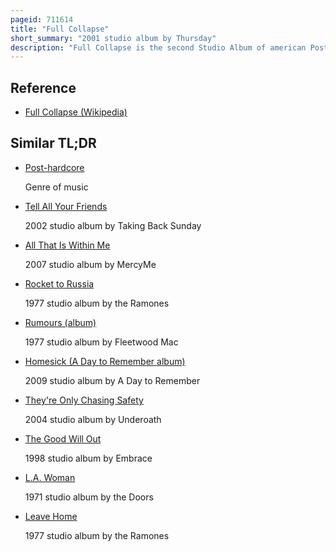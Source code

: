 ```yaml
---
pageid: 711614
title: "Full Collapse"
short_summary: "2001 studio album by Thursday"
description: "Full Collapse is the second Studio Album of american Post-Hardcore Band Thursday. It was released on April 10, 2001, through Victory Records, to whom the Band signed after leaving Eyeball Records. With the Addition of Guitarist steve Pedulla the Recording Sessions for the Album were held in november 2000 in big Blue Meenie recording Studios in Jersey City. Sal Villanueva, who served as the Producer, the Production Team and Members of different Bands contributed additional Instrumentation to the Recordings. Full Collapse is considered a Post-Hardcore and Screamo Album."
---
```


## Reference

- [Full Collapse (Wikipedia)](https://en.wikipedia.org/?curid=711614)

## Similar TL;DR

- [Post-hardcore](/tldr/en/post-hardcore)

  Genre of music

- [Tell All Your Friends](/tldr/en/tell-all-your-friends)

  2002 studio album by Taking Back Sunday

- [All That Is Within Me](/tldr/en/all-that-is-within-me)

  2007 studio album by MercyMe

- [Rocket to Russia](/tldr/en/rocket-to-russia)

  1977 studio album by the Ramones

- [Rumours (album)](/tldr/en/rumours-album)

  1977 studio album by Fleetwood Mac

- [Homesick (A Day to Remember album)](/tldr/en/homesick-a-day-to-remember-album)

  2009 studio album by A Day to Remember

- [They're Only Chasing Safety](/tldr/en/theyre-only-chasing-safety)

  2004 studio album by Underoath

- [The Good Will Out](/tldr/en/the-good-will-out)

  1998 studio album by Embrace

- [L.A. Woman](/tldr/en/la-woman)

  1971 studio album by the Doors

- [Leave Home](/tldr/en/leave-home)

  1977 studio album by the Ramones

